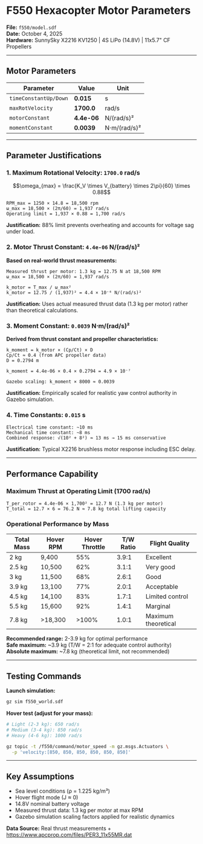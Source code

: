 # F550 Hexacopter Motor Parameters

**File:** `f550/model.sdf`  
**Date:** October 4, 2025  
**Hardware:** SunnySky X2216 KV1250 | 4S LiPo (14.8V) | 11x5.7" CF Propellers

---

## Motor Parameters

| Parameter | Value | Unit |
|-----------|-------|------|
| `timeConstantUp/Down` | **0.015** | s |
| `maxRotVelocity` | **1700.0** | rad/s |
| `motorConstant` | **4.4e-06** | N/(rad/s)² |
| `momentConstant` | **0.0039** | N⋅m/(rad/s)² |

---

## Parameter Justifications

### 1. Maximum Rotational Velocity: `1700.0` rad/s

$$\omega_{max} = \frac{K_V \times V_{battery} \times 2\pi}{60} \times 0.88$$

```
RPM_max = 1250 × 14.8 = 18,500 rpm
ω_max = 18,500 × (2π/60) = 1,937 rad/s
Operating limit = 1,937 × 0.88 = 1,700 rad/s
```

**Justification:** 88% limit prevents overheating and accounts for voltage sag under load.

### 2. Motor Thrust Constant: `4.4e-06` N/(rad/s)²

**Based on real-world thrust measurements:**
```
Measured thrust per motor: 1.3 kg = 12.75 N at 18,500 RPM
ω_max = 18,500 × (2π/60) = 1,937 rad/s

k_motor = T_max / ω_max²
k_motor = 12.75 / (1,937)² = 4.4 × 10⁻⁶ N/(rad/s)²
```

**Justification:** Uses actual measured thrust data (1.3 kg per motor) rather than theoretical calculations.

### 3. Moment Constant: `0.0039` N⋅m/(rad/s)²

**Derived from thrust constant and propeller characteristics:**
```
k_moment = k_motor × (Cp/Ct) × D
Cp/Ct ≈ 0.4 (from APC propeller data)
D = 0.2794 m

k_moment = 4.4e-06 × 0.4 × 0.2794 = 4.9 × 10⁻⁷

Gazebo scaling: k_moment × 8000 ≈ 0.0039
```

**Justification:** Empirically scaled for realistic yaw control authority in Gazebo simulation.

### 4. Time Constants: `0.015` s

```
Electrical time constant: ~10 ms
Mechanical time constant: ~8 ms  
Combined response: √(10² + 8²) ≈ 13 ms → 15 ms conservative
```

**Justification:** Typical X2216 brushless motor response including ESC delay.

---

## Performance Capability

### Maximum Thrust at Operating Limit (1700 rad/s)

```
T_per_rotor = 4.4e-06 × 1,700² = 12.7 N (1.3 kg per motor)
T_total = 12.7 × 6 = 76.2 N ≈ 7.8 kg total lifting capacity
```

### Operational Performance by Mass

| Total Mass | Hover RPM | Hover Throttle | T/W Ratio | Flight Quality |
|------------|-----------|----------------|-----------|----------------|
| 2 kg | 9,400 | 55% | 3.9:1 | Excellent |
| 2.5 kg | 10,500 | 62% | 3.1:1 | Very good |
| 3 kg | 11,500 | 68% | 2.6:1 | Good |
| 3.9 kg | 13,100 | 77% | 2.0:1 | Acceptable |
| 4.5 kg | 14,100 | 83% | 1.7:1 | Limited control |
| 5.5 kg | 15,600 | 92% | 1.4:1 | Marginal |
| 7.8 kg | >18,300 | >100% | 1.0:1 | Maximum theoretical |

**Recommended range:** 2-3.9 kg for optimal performance  
**Safe maximum:** ~3.9 kg (T/W = 2:1 for adequate control authority)  
**Absolute maximum:** ~7.8 kg (theoretical limit, not recommended)

---

## Testing Commands

**Launch simulation:**
```bash
gz sim f550_world.sdf
```

**Hover test (adjust for your mass):**
```bash
# Light (2-3 kg): 650 rad/s
# Medium (3-4 kg): 850 rad/s  
# Heavy (4-6 kg): 1000 rad/s

gz topic -t /f550/command/motor_speed -m gz.msgs.Actuators \
  -p 'velocity:[850, 850, 850, 850, 850, 850]'
```

---

## Key Assumptions

- Sea level conditions (ρ = 1.225 kg/m³)
- Hover flight mode (J ≈ 0)
- 14.8V nominal battery voltage
- Measured thrust data: 1.3 kg per motor at max RPM
- Gazebo simulation scaling factors applied for realistic dynamics

**Data Source:** Real thrust measurements + https://www.apcprop.com/files/PER3_11x55MR.dat
